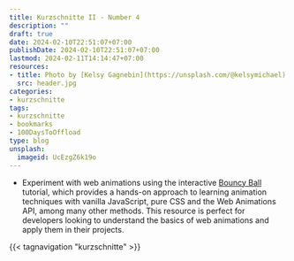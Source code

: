 ```yaml
---
title: Kurzschnitte II - Number 4
description: ""
draft: true
date: 2024-02-10T22:51:07+07:00
publishDate: 2024-02-10T22:51:07+07:00
lastmod: 2024-02-11T14:14:47+07:00
resources:
- title: Photo by [Kelsy Gagnebin](https://unsplash.com/@kelsymichael) via [Unsplash](https://unsplash.com/)
  src: header.jpg
categories:
- kurzschnitte
tags:
- kurzschnitte
- bookmarks
- 100DaysToOffload
type: blog
unsplash:
  imageid: UcEzgZ6k19o
---
```


* Experiment with web animations using the interactive [Bouncy Ball](https://sparkbox.github.io/bouncy-ball/#vanilla-js) tutorial, which provides a hands-on approach to learning animation techniques with vanilla JavaScript, pure CSS and the Web Animations API, among many other methods. This resource is perfect for developers looking to understand the basics of web animations and apply them in their projects.

{{< tagnavigation "kurzschnitte" >}}
